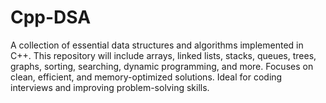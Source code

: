 # Cpp-DSA
A collection of essential data structures and algorithms implemented in C++. This repository will include arrays, linked lists, stacks, queues, trees, graphs, sorting, searching, dynamic programming, and more. Focuses on clean, efficient, and memory-optimized solutions. Ideal for coding interviews and improving problem-solving skills.
